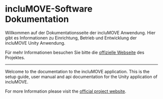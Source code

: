 # incluMOVE-Software Dokumentation
Willkommen auf der Dokumentationsseite der incluMOVE Anwendung. Hier gibt es Informationen zu Einrichtung, Betrieb und Entwicklung der incluMOVE Unity Anwendung.

Für mehr Informationen besuchen Sie bitte die [offizielle Webseite](https://inclumove.de) des Projektes.

_________________________________________________________________________________________________________________

Welcome to the documentation to the incluMOVE application. This is the setup guide, user manual and api documentation for the Unity application of incluMOVE.

For more Information please visit the [official project website](https://inclumove.de).

